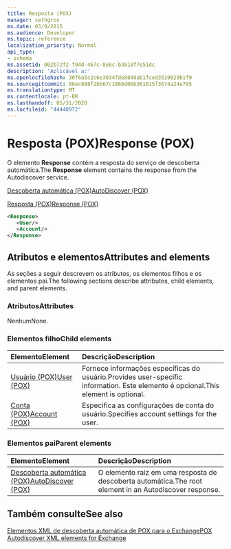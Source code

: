```yaml
---
title: Resposta (POX)
manager: sethgros
ms.date: 03/9/2015
ms.audience: Developer
ms.topic: reference
localization_priority: Normal
api_type:
- schema
ms.assetid: 002b72f2-f94d-467c-8e6c-b3818f7e51dc
description: 'Aplicável a:'
ms.openlocfilehash: 30f6a5c2c6e3034fde8849ab1fced3519029b1f9
ms.sourcegitcommit: 88ec988f2bb67c1866d06b361615f3674a24e795
ms.translationtype: MT
ms.contentlocale: pt-BR
ms.lasthandoff: 05/31/2020
ms.locfileid: "44448972"
---
```

# <a name="response-pox"></a><span data-ttu-id="3bb03-103">Resposta (POX)</span><span class="sxs-lookup"><span data-stu-id="3bb03-103">Response (POX)</span></span>


  
<span data-ttu-id="3bb03-104">O elemento **Response** contém a resposta do serviço de descoberta automática.</span><span class="sxs-lookup"><span data-stu-id="3bb03-104">The **Response** element contains the response from the Autodiscover service.</span></span> 
  
[<span data-ttu-id="3bb03-105">Descoberta automática (POX)</span><span class="sxs-lookup"><span data-stu-id="3bb03-105">AutoDiscover (POX)</span></span>](autodiscover-pox.md)
  
[<span data-ttu-id="3bb03-106">Resposta (POX)</span><span class="sxs-lookup"><span data-stu-id="3bb03-106">Response (POX)</span></span>](response-pox.md)
  
```xml
<Response>
   <User/>
   <Account/>
</Response>
```

## <a name="attributes-and-elements"></a><span data-ttu-id="3bb03-107">Atributos e elementos</span><span class="sxs-lookup"><span data-stu-id="3bb03-107">Attributes and elements</span></span>

<span data-ttu-id="3bb03-108">As seções a seguir descrevem os atributos, os elementos filhos e os elementos pai.</span><span class="sxs-lookup"><span data-stu-id="3bb03-108">The following sections describe attributes, child elements, and parent elements.</span></span>
  
### <a name="attributes"></a><span data-ttu-id="3bb03-109">Atributos</span><span class="sxs-lookup"><span data-stu-id="3bb03-109">Attributes</span></span>

<span data-ttu-id="3bb03-110">Nenhum</span><span class="sxs-lookup"><span data-stu-id="3bb03-110">None.</span></span>
  
### <a name="child-elements"></a><span data-ttu-id="3bb03-111">Elementos filho</span><span class="sxs-lookup"><span data-stu-id="3bb03-111">Child elements</span></span>

|<span data-ttu-id="3bb03-112">**Elemento**</span><span class="sxs-lookup"><span data-stu-id="3bb03-112">**Element**</span></span>|<span data-ttu-id="3bb03-113">**Descrição**</span><span class="sxs-lookup"><span data-stu-id="3bb03-113">**Description**</span></span>|
|:-----|:-----|
|[<span data-ttu-id="3bb03-114">Usuário (POX)</span><span class="sxs-lookup"><span data-stu-id="3bb03-114">User (POX)</span></span>](user-pox.md) <br/> |<span data-ttu-id="3bb03-115">Fornece informações específicas do usuário.</span><span class="sxs-lookup"><span data-stu-id="3bb03-115">Provides user-specific information.</span></span> <span data-ttu-id="3bb03-116">Este elemento é opcional.</span><span class="sxs-lookup"><span data-stu-id="3bb03-116">This element is optional.</span></span>  <br/> |
|[<span data-ttu-id="3bb03-117">Conta (POX)</span><span class="sxs-lookup"><span data-stu-id="3bb03-117">Account (POX)</span></span>](account-pox.md) <br/> |<span data-ttu-id="3bb03-118">Especifica as configurações de conta do usuário.</span><span class="sxs-lookup"><span data-stu-id="3bb03-118">Specifies account settings for the user.</span></span>  <br/> |
   
### <a name="parent-elements"></a><span data-ttu-id="3bb03-119">Elementos pai</span><span class="sxs-lookup"><span data-stu-id="3bb03-119">Parent elements</span></span>

|<span data-ttu-id="3bb03-120">**Elemento**</span><span class="sxs-lookup"><span data-stu-id="3bb03-120">**Element**</span></span>|<span data-ttu-id="3bb03-121">**Descrição**</span><span class="sxs-lookup"><span data-stu-id="3bb03-121">**Description**</span></span>|
|:-----|:-----|
|[<span data-ttu-id="3bb03-122">Descoberta automática (POX)</span><span class="sxs-lookup"><span data-stu-id="3bb03-122">AutoDiscover (POX)</span></span>](autodiscover-pox.md) <br/> |<span data-ttu-id="3bb03-123">O elemento raiz em uma resposta de descoberta automática.</span><span class="sxs-lookup"><span data-stu-id="3bb03-123">The root element in an Autodiscover response.</span></span>  <br/> |
   
## <a name="see-also"></a><span data-ttu-id="3bb03-124">Também consulte</span><span class="sxs-lookup"><span data-stu-id="3bb03-124">See also</span></span>



[<span data-ttu-id="3bb03-125">Elementos XML de descoberta automática de POX para o Exchange</span><span class="sxs-lookup"><span data-stu-id="3bb03-125">POX Autodiscover XML elements for Exchange</span></span>](pox-autodiscover-xml-elements-for-exchange.md)

